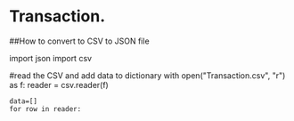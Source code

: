 # Transaction. 

##How to convert to CSV to JSON file

import json
import  csv


#read the CSV and add data to dictionary
with open("Transaction.csv", "r") as f:
    reader = csv.reader(f)

    data=[]
    for row in reader:
